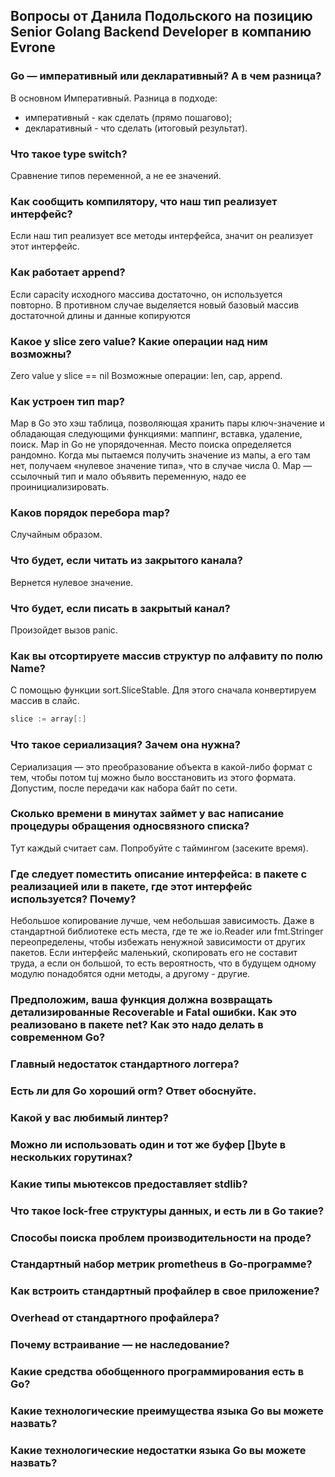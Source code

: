## <a name="podolsky"></a> Вопросы от Данила Подольского на позицию Senior Golang Backend Developer в компанию Evrone

### <a name="1"></a> Go — императивный или декларативный? А в чем разница?

В основном Императивный.
Разница в подходе:
- императивный - как сделать (прямо пошагово);
- декларативный - что сделать (итоговый результат).

### <a name="2"></a> Что такое type switch?

Сравнение  типов переменной, а не ее значений.

### <a name="3"></a> Как сообщить компилятору, что наш тип реализует интерфейс?

Если наш тип реализует все методы интерфейса, значит он реализует этот интерфейс.

### <a name="4"></a> Как работает append?

Если capacity исходного массива достаточно, он используется повторно. В противном случае выделяется новый базовый массив достаточной длины и данные копируются

### <a name="5"></a> Какое у slice zero value? Какие операции над ним возможны?

Zero value у slice == nil
Возможные операции: len, cap, append.

### <a name="6"></a> Как устроен тип map?

Map в Go это хэш таблица, позволяющая хранить пары ключ-значение и обладающая следующими функциями: маппинг, вставка, удаление, поиск. Map in Go не упорядоченная. Место поиска определяется рандомно. Когда мы пытаемся получить значение из мапы, а его там нет, получаем «нулевое значение типа», что в случае числа 0. Map — ссылочный тип и мало объявить переменную, надо ее проинициализировать.

### <a name="7"></a> Каков порядок перебора map?

Случайным образом.

### <a name="8"></a> Что будет, если читать из закрытого канала?

Вернется нулевое значение.

### <a name="9"></a> Что будет, если писать в закрытый канал?

Произойдет вызов panic.

### <a name="10"></a> Как вы отсортируете массив структур по алфавиту по полю Name?

С помощью функции sort.SliceStable. Для этого сначала конвертируем массив в слайс.
```go
slice := array[:]
```

### <a name="11"></a> Что такое сериализация? Зачем она нужна?

Сериализация — это преобразование объекта в какой-либо формат с тем, чтобы потом tuj можно было восстановить из этого формата. Допустим, после передачи как набора байт по сети.

### <a name="12"></a> Сколько времени в минутах займет у вас написание процедуры обращения односвязного списка?

Тут каждый считает сам. Попробуйте с таймингом (засеките время).

### <a name="13"></a> Где следует поместить описание интерфейса: в пакете с реализацией или в пакете, где этот интерфейс используется? Почему?

Небольшое копирование лучше, чем небольшая зависимость. Даже в стандартной библиотеке есть места, где те же io.Reader или fmt.Stringer переопределены, чтобы избежать ненужной зависимости от других пакетов. Если интерфейс маленький, скопировать его не составит труда, а если он большой, то есть вероятность, что в будущем одному модулю понадобятся одни методы, а другому - другие.

### <a name="14"></a> Предположим, ваша функция должна возвращать детализированные Recoverable и Fatal ошибки. Как это реализовано в пакете net? Как это надо делать в современном Go?



### <a name="15"></a> Главный недостаток стандартного логгера?


### <a name="16"></a> Есть ли для Go хороший orm? Ответ обоснуйте.


### <a name="17"></a> Какой у вас любимый линтер?


### <a name="18"></a> Можно ли использовать один и тот же буфер []byte в нескольких горутинах?


### <a name="19"></a> Какие типы мьютексов предоставляет stdlib?


### <a name="20"></a> Что такое lock-free структуры данных, и есть ли в Go такие?


### <a name="21"></a> Способы поиска проблем производительности на проде?


### <a name="22"></a> Стандартный набор метрик prometheus в Go-программе?


### <a name="23"></a> Как встроить стандартный профайлер в свое приложение?


### <a name="24"></a> Overhead от стандартного профайлера?


### <a name="25"></a> Почему встраивание — не наследование?


### <a name="26"></a> Какие средства обобщенного программирования есть в Go?


### <a name="27"></a> Какие технологические преимущества языка Go вы можете назвать?


### <a name="28"></a> Какие технологические недостатки языка Go вы можете назвать?

